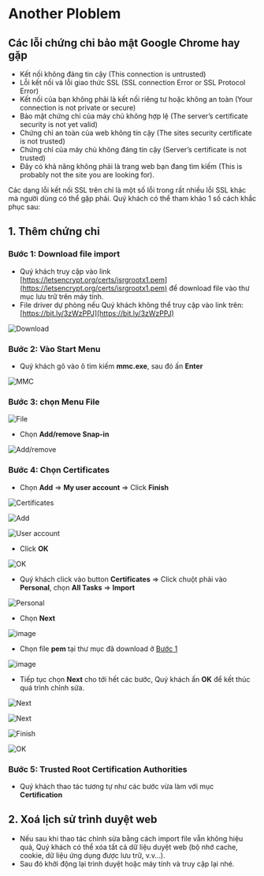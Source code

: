 # Another Ploblem

## Các lỗi chứng chỉ bảo mật Google Chrome hay gặp

* Kết nối không đáng tin cậy \(This connection is untrusted\)
* Lỗi kết nối và lỗi giao thức SSL \(SSL connection Error or SSL Protocol Error\)
* Kết nối của bạn không phải là kết nối riêng tư hoặc không an toàn \(Your connection is not private or secure\)
* Bảo mật chứng chỉ của máy chủ không hợp lệ \(The server’s certificate security is not yet valid\)
* Chứng chỉ an toàn của web không tin cậy \(The sites security certificate is not trusted\)
* Chứng chỉ của máy chủ không đáng tin cậy \(Server’s certificate is not trusted\)
* Đây có khả năng không phải là trang web bạn đang tìm kiếm \(This is probably not the site you are looking for\).

Các dạng lỗi kết nối SSL trên chỉ là một số lỗi trong rất nhiều lỗi SSL khác mà người dùng có thể gặp phải. Quý khách có thể tham khảo 1 số cách khắc phục sau:

## 1. Thêm chứng chỉ

### Bước 1: Download file import

* Quý khách truy cập vào link [https://letsencrypt.org/certs/isrgrootx1.pem](https://letsencrypt.org/certs/isrgrootx1.pem) để download file vào thư mục lưu trữ trên máy tính.
* File driver dự phòng nếu Quý khách không thể truy cập vào link trên: [https://bit.ly/3zWzPPJ](https://bit.ly/3zWzPPJ)

![Download](https://user-images.githubusercontent.com/73226975/135574024-02b993c6-03bd-47f9-b3a6-f152fc90584f.png)

### Bước 2: Vào Start Menu

* Quý khách gõ vào ô tìm kiếm **mmc.exe**, sau đó ấn **Enter**

![MMC](https://user-images.githubusercontent.com/73226975/135575282-b8db95c1-9529-4323-941c-1a8946831bf3.png)

### Bước 3: chọn **Menu File**

![File](https://user-images.githubusercontent.com/73226975/135575387-0c5bac89-e754-4413-bdf0-40a424663926.png)

* Chọn **Add/remove Snap-in**

![Add/remove](https://user-images.githubusercontent.com/73226975/135575553-65ead00a-71f6-4007-a1fe-a26b30bed3c7.png)

### Bước 4: Chọn **Certificates**

* Chọn **Add** =&gt; **My user account** =&gt; Click **Finish**

![Certificates](https://user-images.githubusercontent.com/73226975/135575741-f7eb220d-dee4-4943-8aeb-db79188cda3d.png)

![Add](https://user-images.githubusercontent.com/73226975/135575845-5b2314e1-b7a2-45d6-91bc-36a54c364e9b.png)

![User account](https://user-images.githubusercontent.com/73226975/135575741-f7eb220d-dee4-4943-8aeb-db79188cda3d.png)

* Click **OK**

![OK](https://user-images.githubusercontent.com/73226975/135575993-cc16a3e9-ee02-4213-b68e-89a92183a9f3.png)

* Quý khách click vào button **Certificates** =&gt; Click chuột phải vào **Personal**, chọn **All Tasks** =&gt; **Import**

![Personal](https://user-images.githubusercontent.com/73226975/135576291-47947ff4-77fb-4a15-aa64-daa654213ca8.png)

* Chọn **Next**

![image](https://user-images.githubusercontent.com/73226975/135578126-8480484a-99b8-4319-be76-cdf6ac9d72d3.png)

* Chọn file **pem** tại thư mục đã download ở [Bước 1](https://hd.gobiz.vn/q-and-a/ssl#buoc-1-download-file-import)

![image](https://user-images.githubusercontent.com/73226975/135578288-84653059-e35d-4472-9a92-6aad86565f7e.png)

* Tiếp tục chọn **Next** cho tới hết các bước, Quý khách ấn **OK** để kết thúc quá trình chỉnh sửa.

![Next](https://user-images.githubusercontent.com/73226975/135578312-4b5614da-fdec-43c0-bd89-e457828456f5.png)

![Next](https://user-images.githubusercontent.com/73226975/135578431-56d78ccc-aa38-4758-b90f-d781d5eadebc.png)

![Finish](https://user-images.githubusercontent.com/73226975/135583095-f13f380d-13da-4e38-ab75-c0b7a0de0cf9.png)

![OK](https://user-images.githubusercontent.com/73226975/135582876-c5d712b0-c819-4c01-9b0c-0b4414fb148c.png)

### Bước 5: Trusted Root Certification Authorities

* Quý khách thao tác tương tự như các bước vừa làm với mục **Certification**

## 2. Xoá lịch sử trình duyệt web

* Nếu sau khi thao tác chỉnh sửa bằng cách import file vẫn không hiệu quả, Quý khách có thể xóa tất cả dữ liệu duyệt web \(bộ nhớ cache, cookie, dữ liệu ứng dụng được lưu trữ, v.v…\).
* Sau đó khởi động lại trình duyệt hoặc máy tính và truy cập lại nhé.

